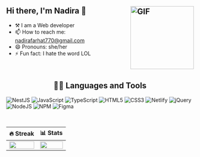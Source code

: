 ## Hi there, I'm Nadira 👋 <img align="right" alt="GIF" height="170px" src="https://github.com/user-attachments/assets/1c3c894a-791d-4166-93b9-a6cb334acd6c" />

- ⚒️ I am a Web developer 
- 📫 How to reach me: nadirafarhat770@gmail.com
- 😄 Pronouns: she/her
- ⚡ Fun fact: I hate the word LOL
<br />

<h2 align="center">👨‍💻 Languages and Tools</h2>

![NestJS](https://img.shields.io/badge/Nestjs-E0234E?style=for-the-badge&logo=nestjs&logoColor=white)
![JavaScript](https://img.shields.io/badge/javascript-%23323330.svg?style=for-the-badge&logo=javascript&logoColor=%23F7DF1E)
![TypeScript](https://img.shields.io/badge/typescript-%23007ACC.svg?style=for-the-badge&logo=typescript&logoColor=white)
![HTML5](https://img.shields.io/badge/html5-%23E34F26.svg?style=for-the-badge&logo=html5&logoColor=white)
![CSS3](https://img.shields.io/badge/css3-%231572B6.svg?style=for-the-badge&logo=css3&logoColor=white)
![Netlify](https://img.shields.io/badge/netlify-%23000000.svg?style=for-the-badge&logo=netlify&logoColor=#00C7B7)
![jQuery](https://img.shields.io/badge/jquery-%230769AD.svg?style=for-the-badge&logo=jquery&logoColor=white)
![NodeJS](https://img.shields.io/badge/node.js-6DA55F?style=for-the-badge&logo=node.js&logoColor=white)
![NPM](https://img.shields.io/badge/NPM-%23000000.svg?style=for-the-badge&logo=npm&logoColor=white)
![Figma](https://img.shields.io/badge/figma-%23F24E1E.svg?style=for-the-badge&logo=figma&logoColor=white)

<br />

| 🔥 Streak | 📊 Stats |
| --- | --- |
| <img src="https://github-readme-streak-stats.herokuapp.com?user=nadirafarhat&theme=nightowl&hide_border=true" width="100%"> | <img src="https://github-readme-stats.vercel.app/api?username=nadirafarhat&count_private=trueshow_icons=true&title_color=7A7ADB&icon_color=2234AE&text_color=D3D3D3&bg_color=0,000000,130F40&hide_border=true&rank_icon=github&show_icons=true" width="100%"> |
